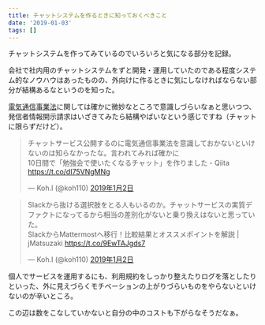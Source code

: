 ```yaml
---
title: チャットシステムを作るときに知っておくべきこと
date: '2019-01-03'
tags: []
---
```


チャットシステムを作ってみているのでいろいろと気になる部分を記録。

会社で社内用のチャットシステムをずと開発・運用していたのである程度システム的なノウハウはあったものの、外向けに作るときに気にしなければならない部分が結構あるなというのを知った。

<a href="http://www.soumu.go.jp/main_content/000477428.pdf" target="_blank">電気通信事業法</a>に関しては確かに微妙なところで意識しづらいなぁと思いつつ、発信者情報開示請求はいざきてみたら結構やばいなという感じですね（チャットに限らずだけど）。

<blockquote class="twitter-tweet" data-lang="ja"><p lang="ja" dir="ltr">チャットサービス公開するのに電気通信事業法を意識しておかないといけないのは知らなかったな。言われてみれば確かに<br>10日間で「勉強会で使いたくなるチャット」を作りました - Qiita <a href="https://t.co/dI75VNgMNg">https://t.co/dI75VNgMNg</a></p>&mdash; Koh.I (@koh110) <a href="https://twitter.com/koh110/status/1080453104326197249?ref_src=twsrc%5Etfw">2019年1月2日</a></blockquote>

<blockquote class="twitter-tweet" data-lang="ja"><p lang="ja" dir="ltr">Slackから抜ける選択肢をとる人もいるのか。チャットサービスの実質デファクトになってるから相当の差別化がないと乗り換えはないと思っていた。<br>SlackからMattermostへ移行！比較結果とオススメポイントを解説 | jMatsuzaki <a href="https://t.co/9EwTAJgds7">https://t.co/9EwTAJgds7</a></p>&mdash; Koh.I (@koh110) <a href="https://twitter.com/koh110/status/1080472622503157761?ref_src=twsrc%5Etfw">2019年1月2日</a></blockquote>

個人でサービスを運用するにも、利用規約をしっかり整えたりログを落としたりといった、外に見えづらくモチベーションの上がりづらいものをやらないといけないのが辛いところ。

この辺は数をこなしていかないと自分の中のコストも下がらなそうだなぁ。
